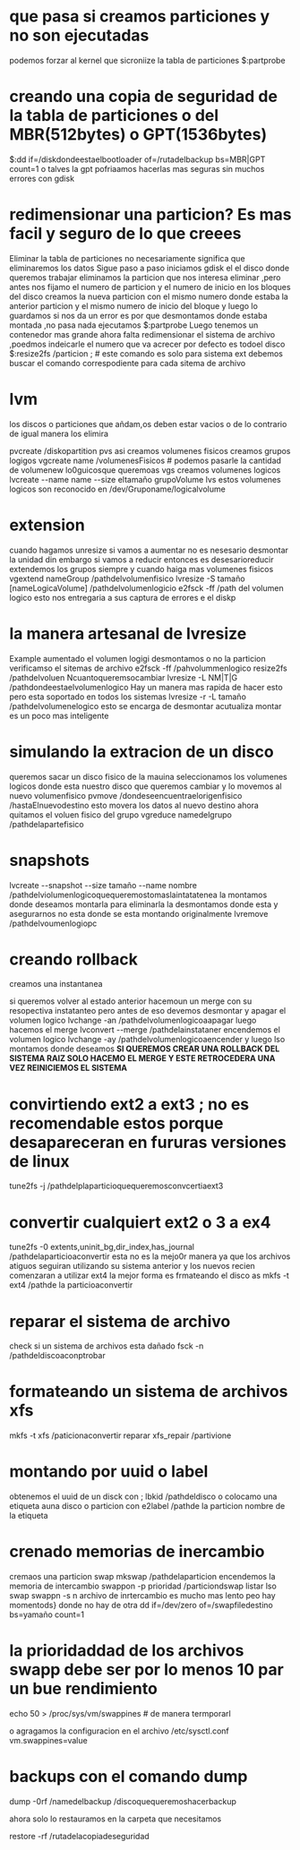 # que pasa si creamos particiones y no son ejecutadas 
podemos forzar al kernel que sicroniize la tabla de particiones
$:partprobe
# creando una copia de seguridad de la tabla de particiones o del MBR(512bytes) o GPT(1536bytes)
$:dd if=/diskdondeestaelbootloader of=/rutadelbackup bs=MBR|GPT count=1
o talves la gpt pofriaamos hacerlas mas seguras sin muchos errores con gdisk

# redimensionar una particion? Es mas facil y seguro de lo que creees
Eliminar la tabla de particiones no necesariamente significa que eliminaremos los datos
Sigue paso a paso 
iniciamos gdisk el el disco donde queremos trabajar
eliminamos la particion que nos interesa eliminar ,pero antes nos fijamo el numero de particion y el numero de inicio en los bloques del disco
creamos la nueva particion con el mismo numero donde estaba la anterior particion y el mismo numero de inicio del bloque y luego lo guardamos
si nos da un error es por que desmontamos donde estaba montada ,no pasa nada ejecutamos
$:partprobe
Luego tenemos un contenedor mas grande ahora falta redimensionar el sistema de archivo ,poedmos indeicarle el numero que va acrecer 
por defecto es todoel disco
$:resize2fs /particion ; # este comando es solo para sistema ext debemos buscar el comando correspodiente para cada sitema de archivo
 # lvm 
los discos o particiones que añdam,os deben estar vacios o de lo contrario de igual manera los elimira

pvcreate /diskopartition
pvs
asi creamos volumenes fisicos
creamos grupos logigos
vgcreate name /volumenesFisicos # podemos pasarle la cantidad de volumenew lo0guicosque queremoas
vgs
creamos volumenes logicos
lvcreate --name name --size eltamaño grupoVolume
lvs
estos volumenes logicos son reconocido en
/dev/Gruponame/logicalvolume

# extension
cuando hagamos unresize si vamos a aumentar no es nesesario desmontar la unidad din embargo si vamos a reducir entonces es desesarioreducir
extendemos los grupos siempre y cuando haiga mas volumenes fisicos
vgextend nameGroup /pathdelvolumenfisico
lvresize -S tamaño [nameLogicaVolume] /pathdelvolumenlogicio
e2fsck -ff /path del volumen logico
esto nos entregaria a sus captura de errores e el diskp
# la manera artesanal de lvresize
Example aumentado el volumen logigi
desmontamos o no la particion
verificamso el sitemas de archivo
e2fsck -ff /pahvolummenlogico
resize2fs /pathdelvoluen Ncuantoqueremsocambiar
lvresize -L NM|T|G /pathdondeestaelvolumenlogico
Hay un manera mas rapida de hacer esto pero esta soportado en todos los sistemas 
lvresize -r -L tamaño /pathdelvolumenelogico
esto se encarga de desmontar acutualiza montar es un poco mas inteligente

# simulando la extracion de un disco
queremos sacar un disco fisico de la mauina
seleccionamos los volumenes logicos donde esta nuestro disco que queremos cambiar y lo movemos al nuevo volumenfisico
pvmove /dondeseencuentraelorigenfisico /hastaElnuevodestino
esto movera los datos al nuevo destino
ahora quitamos el voluen fisico del grupo
vgreduce namedelgrupo /pathdelapartefisico
# snapshots
lvcreate --snapshot --size tamaño --name nombre /pathdelviolumenlogicoquequeremostomaslaintatatenea
la montamos donde deseamos montarla
para eliminarla la desmontamos donde esta y asegurarnos no esta donde se esta montando originalmente
lvremove /pathdelvoumenlogiopc

# creando rollback
creamos una instantanea

si queremos volver al estado anterior hacemoun un merge con su resopectiva instatanteo
pero antes de eso devemos desmontar y apagar el volumen logico
lvchange -an /pathdelvolumenlogicoaapagar
luego hacemos el merge
lvconvert --merge /pathdelainstataner
encendemos el volumen logico
lvchange -ay /pathdelvolumenlogicoaencender
y luego lso montamos donde deseamos
**SI QUEREMOS CREAR UNA ROLLBACK DEL SISTEMA RAIZ SOLO HACEMO EL MERGE Y ESTE RETROCEDERA UNA VEZ REINICIEMOS EL SISTEMA**

# convirtiendo ext2 a ext3 ; no es recomendable estos porque desapareceran en fururas versiones de linux
tune2fs -j /pathdelplaparticioquequeremosconvcertiaext3

# convertir cualquiert ext2 o 3 a ex4
tune2fs -0 extents,uninit_bg,dir_index,has_journal /pathdelaparticioaconvertir
esta no es la mejo0r manera ya que los archivos atiguos seguiran utilizando su sistema anterior y los nuevos recien comenzaran a utilizar ext4
la mejor forma es frmateando el disco as
mkfs -t ext4 /pathde la particioaconvertir

# reparar el sistema de archivo
check si un sistema de archivos esta dañado 
fsck -n /pathdeldiscoaconptrobar

# formateando un sistema de archivos xfs
mkfs -t xfs /paticionaconvertir
reparar
xfs_repair /partivione

# montando por uuid o label 
obtenemos el uuid de un disck con ; lbkid /pathdeldisco
o colocamo una etiqueta auna disco o particion con 
e2label /pathde la particion nombre de la etiqueta
# crenado memorias de inercambio
cremaos una particion swap
mkswap /pathdelaparticion
encendemos la memoria de intercambio
swappon -p prioridad /particiondswap
listar lso swap
swappn -s
n archivo de inrtercambio es mucho mas lento peo hay momentods} donde no hay de otra
dd if=/dev/zero of=/swapfiledestino bs=yamaño count=1 

# la prioridaddad de los archivos swapp debe ser por lo menos 10 par un bue rendimiento
echo 50 > /proc/sys/vm/swappines # de manera termporarl

o agragamos la configuracion en el archivo /etc/sysctl.conf
vm.swappines=value

# backups con el comando dump

dump -0rf /namedelbackup /discoquequeremoshacerbackup

ahora solo lo restauramos en la carpeta que necesitamos

restore -rf /rutadelacopiadeseguridad

